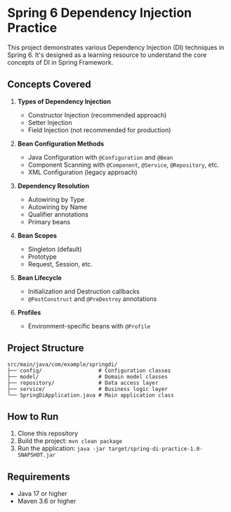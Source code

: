 # Spring 6 Dependency Injection Practice

This project demonstrates various Dependency Injection (DI) techniques in Spring 6. It's designed as a learning resource to understand the core concepts of DI in Spring Framework.

## Concepts Covered

1. **Types of Dependency Injection**
   - Constructor Injection (recommended approach)
   - Setter Injection
   - Field Injection (not recommended for production)

2. **Bean Configuration Methods**
   - Java Configuration with `@Configuration` and `@Bean`
   - Component Scanning with `@Component`, `@Service`, `@Repository`, etc.
   - XML Configuration (legacy approach)

3. **Dependency Resolution**
   - Autowiring by Type
   - Autowiring by Name
   - Qualifier annotations
   - Primary beans

4. **Bean Scopes**
   - Singleton (default)
   - Prototype
   - Request, Session, etc.

5. **Bean Lifecycle**
   - Initialization and Destruction callbacks
   - `@PostConstruct` and `@PreDestroy` annotations

6. **Profiles**
   - Environment-specific beans with `@Profile`

## Project Structure

```
src/main/java/com/example/springdi/
├── config/                  # Configuration classes
├── model/                   # Domain model classes
├── repository/              # Data access layer
├── service/                 # Business logic layer
└── SpringDiApplication.java # Main application class
```

## How to Run

1. Clone this repository
2. Build the project: `mvn clean package`
3. Run the application: `java -jar target/spring-di-practice-1.0-SNAPSHOT.jar`

## Requirements

- Java 17 or higher
- Maven 3.6 or higher 